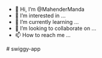 - 👋 Hi, I’m @MahenderManda
- 👀 I’m interested in ...
- 🌱 I’m currently learning ...
- 💞️ I’m looking to collaborate on ...
- 📫 How to reach me ...

<!---
MahenderManda/MahenderManda is a ✨ special ✨ repository because its `README.md` (this file) appears on your GitHub profile.
You can click the Preview link to take a look at your changes.
--->
#   s w i g g y - a p p  
 